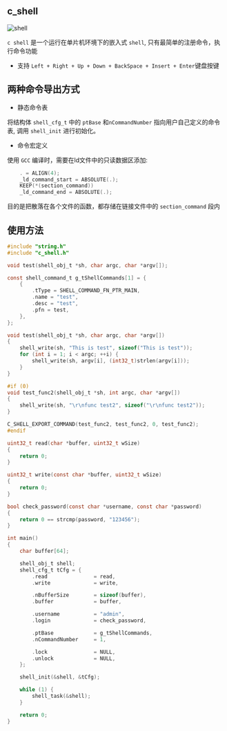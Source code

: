 ## c_shell

![shell](https://iobucket.oss-cn-beijing.aliyuncs.com/images/shell.png)

`c shell` 是一个运行在单片机环境下的嵌入式 `shell`, 只有最简单的注册命令，执行命令功能

* 支持 `Left + Right + Up + Down + BackSpace + Insert + Enter`键盘按键

## 两种命令导出方式

* 静态命令表

将结构体 `shell_cfg_t` 中的 `ptBase` 和`nCommandNumber` 指向用户自己定义的命令表, 调用 `shell_init` 进行初始化。

* 命令宏定义
 
使用 `GCC` 编译时，需要在ld文件中的只读数据区添加:

```c
    . = ALIGN(4);
    _ld_command_start = ABSOLUTE(.);
    KEEP(*(section_command))
    _ld_command_end = ABSOLUTE(.);
```

目的是把散落在各个文件的函数，都存储在链接文件中的 `section_command` 段内

## 使用方法

```C
#include "string.h"
#include "c_shell.h"

void test(shell_obj_t *sh, char argc, char *argv[]);

const shell_command_t g_tShellCommands[1] = {
    {
        .tType = SHELL_COMMAND_FN_PTR_MAIN,
        .name = "test",
        .desc = "test",
        .pfn = test,
    },
};

void test(shell_obj_t *sh, char argc, char *argv[])
{
    shell_write(sh, "This is test", sizeof("This is test"));
    for (int i = 1; i < argc; ++i) {
        shell_write(sh, argv[i], (int32_t)strlen(argv[i]));
    }
}

#if (0)
void test_func2(shell_obj_t *sh, int argc, char *argv[])
{
    shell_write(sh, "\r\nfunc test2", sizeof("\r\nfunc test2"));
}

C_SHELL_EXPORT_COMMAND(test_func2, test_func2, 0, test_func2);
#endif

uint32_t read(char *buffer, uint32_t wSize)
{
    return 0;
}

uint32_t write(const char *buffer, uint32_t wSize)
{
    return 0;
}

bool check_password(const char *username, const char *password)
{
    return 0 == strcmp(password, "123456");
}

int main()
{
    char buffer[64];

    shell_obj_t shell;
    shell_cfg_t tCfg = {
        .read               = read,
        .write              = write,

        .nBufferSize        = sizeof(buffer),
        .buffer             = buffer,

        .username           = "admin",
        .login              = check_password,

        .ptBase             = g_tShellCommands,
        .nCommandNumber     = 1,

        .lock               = NULL,
        .unlock             = NULL,
    };

    shell_init(&shell, &tCfg);

    while (1) {
        shell_task(&shell);
    }

    return 0;
}

```
